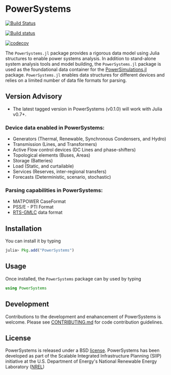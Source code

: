 # PowerSystems

[![Build Status](https://travis-ci.org/NREL/PowerSystems.jl.svg?branch=master)](https://travis-ci.org/NREL/PowerSystems.jl)

[![Build status](https://ci.appveyor.com/api/projects/status/96iqo76vjlrvnu90/branch/master?svg=true)](https://ci.appveyor.com/project/jd-lara/powersystems-jl/branch/master)

[![codecov](https://codecov.io/gh/NREL/PowerSystems.jl/branch/master/graph/badge.svg)](https://codecov.io/gh/NREL/PowerSystems.jl)

The `PowerSystems.jl` package provides a rigorous data model using Julia structures to enable power systems analysis. In addition to stand-alone system analysis tools and model building, the `PowerSystems.jl` package is used as the foundational data container for the [PowerSimulations.jl](https://github.com/NREL/PowerSimulations.jl) package. `PowerSystems.jl` enables data structures for different devices and relies on a limited number of data file formats for parsing.

## Version Advisory 

- The latest tagged version in PowerSystems (v0.1.0) will work with Julia v0.7+. 

### Device data enabled in PowerSystems:
 - Generators (Thermal, Renewable, Synchronous Condensers, and Hydro)
 - Transmission (Lines, and Transformers)
 - Active Flow control devices (DC Lines and phase-shifters)
 - Topological elements (Buses, Areas)
 - Storage (Batteries)
 - Load (Static, and curtailable)
 - Services (Reserves, inter-regional transfers)
 - Forecasts (Deterministic, scenario, stochastic)

### Parsing capabilities in PowerSystems:
 - MATPOWER CaseFormat
 - PSS/E - PTI Format
 - [RTS-GMLC](https://github.com/GridMod/RTS-GMLC/tree/master/RTS_Data/SourceData) data format

## Installation

You can install it by typing

```julia
julia> Pkg.add("PowerSystems")
```

## Usage

Once installed, the `PowerSystems` package can by used by typing

```julia
using PowerSystems
```


## Development

Contributions to the development and enahancement of PowerSystems is welcome. Please see [CONTRIBUTING.md](https://github.com/NREL/PowerSystems.jl/blob/master/CONTRIBUTING.md) for code contribution guidelines.


## License

PowerSystems is released under a BSD [license](https://github.com/NREL/PowerSystems.jl/blob/master/LICENSE). PowerSystems has been developed as part of the Scalable Integrated Infrastructure Planning (SIIP)
initiative at the U.S. Department of Energy's National Renewable Energy Laboratory ([NREL](https://www.nrel.gov/))
